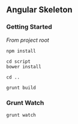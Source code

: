 ## Angular Skeleton ##

### Getting Started ###
*From project root*

	npm install
	
	cd script
	bower install
	
	cd ..
	
	grunt build
	
### Grunt Watch ###

	grunt watch
